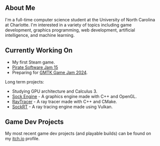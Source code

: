 ## About Me
I'm a full-time computer science student at the University of North Carolina at Charlotte. I'm interested in a variety of topics including game development, graphics programming, web development, artificial intelligence, and machine learning.

## Currently Working On
* My first Steam game.
* [Pirate Software Jam 15](https://itch.io/jam/pirate)
* Preparing for [GMTK Game Jam 2024](https://itch.io/jam/gmtk-2024).

Long term projects:
* Studying GPU architecture and Calculus 3.
* [Sock Engine](https://github.com/odesai840/Sock-Engine) - A graphics engine made with C++ and OpenGL.
* [RayTracer](https://github.com/odesai840/RayTracer) - A ray tracer made with C++ and CMake.
* [SockRT](https://github.com/odesai840/SockRT) - A ray tracing engine made using Vulkan.

## Game Dev Projects
My most recent game dev projects (and playable builds) can be found on my [itch.io](https://sock8416.itch.io/) profile.
